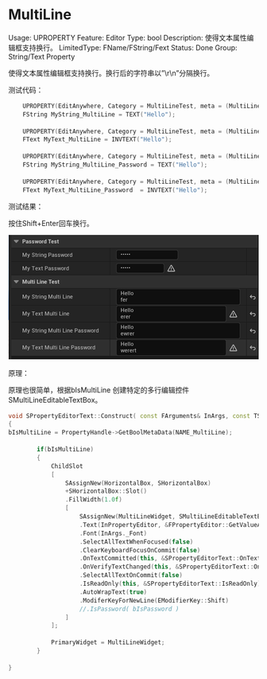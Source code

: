 # MultiLine

Usage: UPROPERTY
Feature: Editor
Type: bool
Description: 使得文本属性编辑框支持换行。
LimitedType: FName/FString/Fext
Status: Done
Group: String/Text Property

使得文本属性编辑框支持换行。换行后的字符串以”\r\n”分隔换行。

测试代码：

```cpp
	UPROPERTY(EditAnywhere, Category = MultiLineTest, meta = (MultiLine = true))
	FString MyString_MultiLine = TEXT("Hello");

	UPROPERTY(EditAnywhere, Category = MultiLineTest, meta = (MultiLine = true))
	FText MyText_MultiLine = INVTEXT("Hello");

	UPROPERTY(EditAnywhere, Category = MultiLineTest, meta = (MultiLine = true, PasswordField = true))
	FString MyString_MultiLine_Password = TEXT("Hello");

	UPROPERTY(EditAnywhere, Category = MultiLineTest, meta = (MultiLine = true, PasswordField = true))
	FText MyText_MultiLine_Password  = INVTEXT("Hello");
```

测试结果：

按住Shift+Enter回车换行。

![Untitled](MultiLine/Untitled.png)

原理：

原理也很简单，根据bIsMultiLine 创建特定的多行编辑控件SMultiLineEditableTextBox。

```cpp
void SPropertyEditorText::Construct( const FArguments& InArgs, const TSharedRef< class FPropertyEditor >& InPropertyEditor )
{
bIsMultiLine = PropertyHandle->GetBoolMetaData(NAME_MultiLine);
		
		if(bIsMultiLine)
		{
			ChildSlot
			[
				SAssignNew(HorizontalBox, SHorizontalBox)
				+SHorizontalBox::Slot()
				.FillWidth(1.0f)
				[
					SAssignNew(MultiLineWidget, SMultiLineEditableTextBox)
					.Text(InPropertyEditor, &FPropertyEditor::GetValueAsText)
					.Font(InArgs._Font)
					.SelectAllTextWhenFocused(false)
					.ClearKeyboardFocusOnCommit(false)
					.OnTextCommitted(this, &SPropertyEditorText::OnTextCommitted)
					.OnVerifyTextChanged(this, &SPropertyEditorText::OnVerifyTextChanged)
					.SelectAllTextOnCommit(false)
					.IsReadOnly(this, &SPropertyEditorText::IsReadOnly)
					.AutoWrapText(true)
					.ModiferKeyForNewLine(EModifierKey::Shift)
					//.IsPassword( bIsPassword )
				]
			];
		
			PrimaryWidget = MultiLineWidget;
		}
	
}
```